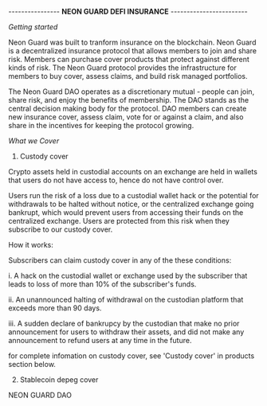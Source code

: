 ---------------- **NEON GUARD DEFI INSURANCE**  ------------------------

*Getting started*

Neon Guard was built to tranform insurance on the blockchain. Neon Guard is a decentralized insurance protocol that allows members to join and share risk. Members can purchase cover products that protect against different kinds of risk. The Neon Guard protocol provides the infrastructure for members to buy cover, assess claims, and build risk managed portfolios.

The Neon Guard DAO operates as a discretionary mutual - people can join, share risk, and enjoy the benefits of membership. The DAO stands as the central decision making body for the protocol. DAO members can create new insurance cover, assess claim, vote for or against a claim, and also share in the incentives for keeping the protocol growing.

*What we Cover*

1. Custody cover

Crypto assets held in custodial accounts on an exchange are held in wallets that users do not have access to, hence do not have control over.

Users run the risk of a loss due to a custodial wallet hack or the potential for withdrawals to be halted without notice, or the centralized exchange going bankrupt, which would prevent users from accessing their funds on the centralized exchange. Users are protected from this risk when they subscribe to our custody cover.

How it works:

Subscribers can claim custody cover in any of the these conditions:

i. A hack on the custodial wallet or exchange used by the subscriber that leads to loss of more than 10% of the subscriber's funds.

ii. An unannounced halting of withdrawal on the custodian platform that exceeds more than 90 days. 

iii. A sudden declare of bankrupcy by the custodian that make no prior announcement for users to withdraw their assets, and did not make any announcement to refund users at any time in the future.

for complete infomation on custody cover, see 'Custody cover' in products section below.


2. Stablecoin depeg cover




NEON GUARD DAO


